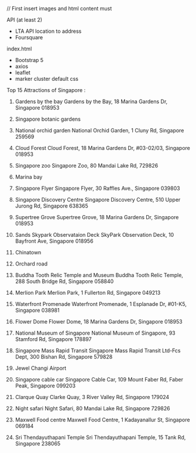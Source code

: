 // First insert images and html content must

API (at least 2)
- LTA API location to address
- Foursquare

index.html
- Bootstrap 5
- axios
- leaflet 
- marker cluster default css

Top 15 Attractions of Singapore :
1.	Gardens by the bay
    Gardens by the Bay, 18 Marina Gardens Dr, Singapore 018953
2.	Singapore botanic gardens

3.	National orchid garden
    National Orchid Garden, 1 Cluny Rd, Singapore 259569

 
4.	Cloud Forest
    Cloud Forest, 18 Marina Gardens Dr, #03-02/03, Singapore 018953

5.	Singapore zoo
    Singapore Zoo, 80 Mandai Lake Rd, 729826   
6.	Marina bay
 
7.	Singapore Flyer
    Singapore Flyer, 30 Raffles Ave., Singapore 039803
 
8.	Singapore Discovery Centre
    Singapore Discovery Centre, 510 Upper Jurong Rd, Singapore 638365

9.	Supertree Grove
    Supertree Grove, 18 Marina Gardens Dr, Singapore 018953
 
10.	Sands Skypark Observataion Deck
    SkyPark Observation Deck, 10 Bayfront Ave, Singapore 018956

11.	Chinatown

12.	Orchard road

13.	Buddha Tooth Relic Temple and Museum
    Buddha Tooth Relic Temple, 288 South Bridge Rd, Singapore 058840  

14.	Merlion Park
    Merlion Park, 1 Fullerton Rd, Singapore 049213

15.	Waterfront Promenade
    Waterfront Promenade, 1 Esplanade Dr, #01-K5, Singapore 038981

16.	Flower Dome
    Flower Dome, 18 Marina Gardens Dr, Singapore 018953

17.	National Museum of Singapore
    National Museum of Singapore, 93 Stamford Rd, Singapore 178897

18.	Singapore Mass Rapid Transit
    Singapore Mass Rapid Transit Ltd-Fcs Dept, 300 Bishan Rd, Singapore 579828

19.	Jewel Changi Airport

20.	Singapore cable car
    Singapore Cable Car, 109 Mount Faber Rd, Faber Peak, Singapore 099203

21.	Clarque Quay
    Clarke Quay, 3 River Valley Rd, Singapore 179024

22.	Night safari
    Night Safari, 80 Mandai Lake Rd, Singapore 729826

23.	Maxwell Food centre
    Maxwell Food Centre, 1 Kadayanallur St, Singapore 069184

24.	Sri Thendayuthapani Temple
    Sri Thendayuthapani Temple, 15 Tank Rd, Singapore 238065



